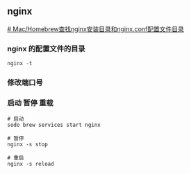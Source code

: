 ## nginx

[# Mac/Homebrew查找nginx安装目录和nginx.conf配置文件目录](https://blog.csdn.net/aa390481978/article/details/100882728)

### nginx 的配置文件的目录

``` ts
nginx -t
```

### 修改端口号


### 启动 暂停 重载

``` shell
# 启动
sodo brew services start nginx

# 暂停
nginx -s stop

# 重启
nginx -s reload
```


